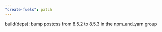 ```yaml
---
"create-fuels": patch
---
```


build(deps): bump postcss from 8.5.2 to 8.5.3 in the npm_and_yarn group
